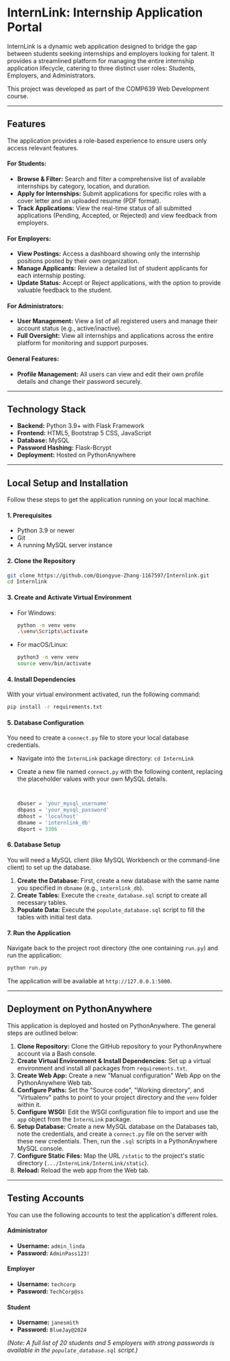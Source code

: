 # InternLink: Internship Application Portal

InternLink is a dynamic web application designed to bridge the gap between students seeking internships and employers looking for talent. It provides a streamlined platform for managing the entire internship application lifecycle, catering to three distinct user roles: Students, Employers, and Administrators.

This project was developed as part of the COMP639 Web Development course.

---

## Features 

The application provides a role-based experience to ensure users only access relevant features.

#### For Students:
*   **Browse & Filter:** Search and filter a comprehensive list of available internships by category, location, and duration.
*   **Apply for Internships:** Submit applications for specific roles with a cover letter and an uploaded resume (PDF format).
*   **Track Applications:** View the real-time status of all submitted applications (Pending, Accepted, or Rejected) and view feedback from employers.

#### For Employers:
*   **View Postings:** Access a dashboard showing only the internship positions posted by their own organization.
*   **Manage Applicants:** Review a detailed list of student applicants for each internship posting.
*   **Update Status:** Accept or Reject applications, with the option to provide valuable feedback to the student.

#### For Administrators:
*   **User Management:** View a list of all registered users and manage their account status (e.g., active/inactive).
*   **Full Oversight:** View all internships and applications across the entire platform for monitoring and support purposes.

#### General Features:
*   **Profile Management:** All users can view and edit their own profile details and change their password securely.

---

## Technology Stack 

*   **Backend:** Python 3.9+ with Flask Framework
*   **Frontend:** HTML5, Bootstrap 5 CSS, JavaScript
*   **Database:** MySQL
*   **Password Hashing:** Flask-Bcrypt
*   **Deployment:** Hosted on PythonAnywhere

---

## Local Setup and Installation 

Follow these steps to get the application running on your local machine.

#### 1. Prerequisites 
*   Python 3.9 or newer
*   Git
*   A running MySQL server instance

#### 2. Clone the Repository 
```bash
git clone https://github.com/Qiongyue-Zhang-1167597/Internlink.git
cd Internlink
```

#### 3. Create and Activate Virtual Environment 
*   For Windows:
    ```bash
    python -m venv venv
    .\venv\Scripts\activate
    ```
*   For macOS/Linux:
    ```bash
    python3 -m venv venv
    source venv/bin/activate
    ```

#### 4. Install Dependencies 
With your virtual environment activated, run the following command:
```bash
pip install -r requirements.txt
```

#### 5. Database Configuration 
You need to create a `connect.py` file to store your local database credentials.

*   Navigate into the `InternLink` package directory: `cd InternLink`
*   Create a new file named `connect.py` with the following content, replacing the placeholder values with your own MySQL details.

    ```python
    
    
    dbuser = 'your_mysql_username'
    dbpass = 'your_mysql_password'
    dbhost = 'localhost'
    dbname = 'internlink_db'
    dbport = 3306
    ```

#### 6. Database Setup 
You will need a MySQL client (like MySQL Workbench or the command-line client) to set up the database.

1.  **Create the Database:** First, create a new database with the same name you specified in `dbname` (e.g., `internlink_db`).
2.  **Create Tables:** Execute the `create_database.sql` script to create all necessary tables.
3.  **Populate Data:** Execute the `populate_database.sql` script to fill the tables with initial test data.

#### 7. Run the Application 
Navigate back to the project root directory (the one containing `run.py`) and run the application:
```bash
python run.py
```
The application will be available at `http://127.0.0.1:5000`.

---

## Deployment on PythonAnywhere 

This application is deployed and hosted on PythonAnywhere. The general steps are outlined below:

1.  **Clone Repository:** Clone the GitHub repository to your PythonAnywhere account via a Bash console.
2.  **Create Virtual Environment & Install Dependencies:** Set up a virtual environment and install all packages from `requirements.txt`.
3.  **Create Web App:** Create a new "Manual configuration" Web App on the PythonAnywhere Web tab.
4.  **Configure Paths:** Set the "Source code", "Working directory", and "Virtualenv" paths to point to your project directory and the `venv` folder within it.
5.  **Configure WSGI:** Edit the WSGI configuration file to import and use the `app` object from the `InternLink` package.
6.  **Setup Database:** Create a new MySQL database on the Databases tab, note the credentials, and create a `connect.py` file on the server with these new credentials. Then, run the `.sql` scripts in a PythonAnywhere MySQL console.
7.  **Configure Static Files:** Map the URL `/static` to the project's static directory (`.../InternLink/InternLink/static`).
8.  **Reload:** Reload the web app from the Web tab.

---

## Testing Accounts 

You can use the following accounts to test the application's different roles.

#### Administrator
*   **Username:** `admin_linda`
*   **Password:** `AdminPass123!`

#### Employer
*   **Username:** `techcorp`
*   **Password:** `TechCorp@ss`

#### Student
*   **Username:** `janesmith`
*   **Password:** `BlueJay@2024`

*(Note: A full list of 20 students and 5 employers with strong passwords is available in the `populate_database.sql` script.)*